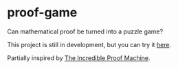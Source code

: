 # proof-game

Can mathematical proof be turned into a puzzle game?

This project is still in development, but you can try it [here](https://finegeometer.github.io/proof-game/).

Partially inspired by [The Incredible Proof Machine](incredible.pm).